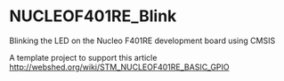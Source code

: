 # NUCLEOF401RE_Blink
Blinking the LED on the Nucleo F401RE development board using CMSIS

A template project to support this article  http://webshed.org/wiki/STM_NUCLEOF401RE_BASIC_GPIO
